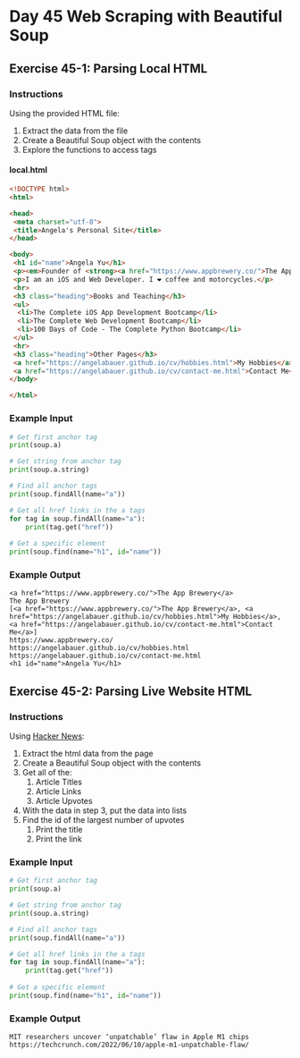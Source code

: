 # Day 45 Web Scraping with Beautiful Soup

## Exercise 45-1: Parsing Local HTML

### Instructions

Using the provided HTML file:

1. Extract the data from the file
2. Create a Beautiful Soup object with the contents
3. Explore the functions to access tags

#### local.html

```html
<!DOCTYPE html>
<html>

<head>
 <meta charset="utf-8">
 <title>Angela's Personal Site</title>
</head>

<body>
 <h1 id="name">Angela Yu</h1>
 <p><em>Founder of <strong><a href="https://www.appbrewery.co/">The App Brewery</a></strong>.</em></p>
 <p>I am an iOS and Web Developer. I ❤️ coffee and motorcycles.</p>
 <hr>
 <h3 class="heading">Books and Teaching</h3>
 <ul>
  <li>The Complete iOS App Development Bootcamp</li>
  <li>The Complete Web Development Bootcamp</li>
  <li>100 Days of Code - The Complete Python Bootcamp</li>
 </ul>
 <hr>
 <h3 class="heading">Other Pages</h3>
 <a href="https://angelabauer.github.io/cv/hobbies.html">My Hobbies</a>
 <a href="https://angelabauer.github.io/cv/contact-me.html">Contact Me</a>
</body>

</html>
```

### Example Input

```python
# Get first anchor tag
print(soup.a)

# Get string from anchor tag
print(soup.a.string)

# Find all anchor tags
print(soup.findAll(name="a"))

# Get all href links in the a tags
for tag in soup.findAll(name="a"):
    print(tag.get("href"))
    
# Get a specific element
print(soup.find(name="h1", id="name"))
```

### Example Output

```sha
<a href="https://www.appbrewery.co/">The App Brewery</a>
The App Brewery
[<a href="https://www.appbrewery.co/">The App Brewery</a>, <a href="https://angelabauer.github.io/cv/hobbies.html">My Hobbies</a>, <a href="https://angelabauer.github.io/cv/contact-me.html">Contact Me</a>]
https://www.appbrewery.co/
https://angelabauer.github.io/cv/hobbies.html
https://angelabauer.github.io/cv/contact-me.html
<h1 id="name">Angela Yu</h1>
```

## Exercise 45-2: Parsing Live Website HTML

### Instructions

Using [Hacker News](https://news.ycombinator.com):

1. Extract the html data from the page
2. Create a Beautiful Soup object with the contents
3. Get all of the:
   1. Article Titles
   2. Article Links
   3. Article Upvotes
4. With the data in step 3, put the data into lists
5. Find the id of the largest number of upvotes
   1. Print the title
   2. Print the link

### Example Input

```python
# Get first anchor tag
print(soup.a)

# Get string from anchor tag
print(soup.a.string)

# Find all anchor tags
print(soup.findAll(name="a"))

# Get all href links in the a tags
for tag in soup.findAll(name="a"):
    print(tag.get("href"))
    
# Get a specific element
print(soup.find(name="h1", id="name"))
```

### Example Output

```sha
MIT researchers uncover ‘unpatchable’ flaw in Apple M1 chips https://techcrunch.com/2022/06/10/apple-m1-unpatchable-flaw/
```
